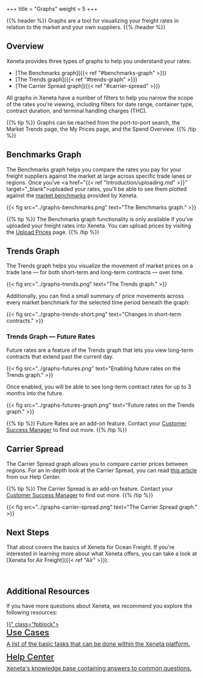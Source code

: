 +++
title = "Graphs"
weight = 5
+++

{{% header %}} Graphs are a tool for visualizing your freight rates in relation to the market and your own suppliers. {{% /header %}}

## Overview

Xeneta provides three types of graphs to help you understand your rates: 

* [The Benchmarks graph]({{< ref "#benchmarks-graph" >}})
* [The Trends graph]({{< ref "#trends-graph" >}})
* [The Carrier Spread graph]({{< ref "#carrier-spread" >}})

All graphs in Xeneta have a number of filters to help you narrow the scope of the rates you're viewing, including filters for date range, container type, contract duration, and terminal handling charges (THC).

{{% tip %}} Graphs can be reached from the port-to-port search, the Market Trends page, the My Prices page, and the Spend Overview. {{% /tip %}}

## Benchmarks Graph

The Benchmarks graph helps you compare the rates you pay for your freight suppliers against the market at large across specific trade lanes or regions. Once you've <a href="{{< ref "Introduction/uploading.md" >}}" target="_blank">uploaded your rates</a>, you'll be able to see them plotted against the <a href="https://support.xeneta.com/hc/en-us/articles/115001532114" target="_blank">market benchmarks</a> provided by Xeneta.

{{< fig src="../graphs-benchmarks.png" text="The Benchmarks graph." >}}

{{% tip %}} The Benchmarks graph functionality is only available if you've uploaded your freight rates into Xeneta. You can upload prices by visiting the [Upload Prices](https://app.xeneta.com/my-company/upload-rates) page. {{% /tip %}}

## Trends Graph

The Trends graph helps you visualize the movement of market prices on a trade lane — for both short-term and long-term contracts — over time.

{{< fig src="../graphs-trends.png" text="The Trends graph." >}}

Additionally, you can find a small summary of price movements across every market benchmark for the selected time period beneath the graph:

{{< fig src="../graphs-trends-short.png" text="Changes in short-term contracts." >}}

### Trends Graph — Future Rates

Future rates are a feature of the Trends graph that lets you view long-term contracts that extend past the current day.

{{< fig src="../graphs-futures.png" text="Enabling future rates on the Trends graph." >}}

Once enabled, you will be able to see long-term contract rates for up to 3 months into the future.

{{< fig src="../graphs-futures-graph.png" text="Future rates on the Trends graph." >}}

{{% tip %}} Future Rates are an add-on feature. Contact your [Customer Success Manager](mailto:customersuccess@xeneta.com) to find out more. {{% /tip %}}

## Carrier Spread

The Carrier Spread graph allows you to compare carrier prices between regions. For an in-depth look at the Carrier Spread, you can read <a href="https://support.xeneta.com/hc/en-us/articles/360006293674-Using-the-Carrier-Spread" target="_blank">this article</a> from our Help Center.

{{% tip %}} The Carrier Spread is an add-on feature. Contact your [Customer Success Manager](mailto:customersuccess@xeneta.com) to find out more. {{% /tip %}}

{{< fig src="../graphs-carrier-spread.png" text="The Carrier Spread graph." >}}

## Next Steps

That about covers the basics of Xeneta for Ocean Freight. If you're interested in learning more about what Xeneta offers, you can take a look at [Xeneta for Air Freight]({{< ref "Air" >}}).

<br>

## Additional Resources

If you have more questions about Xeneta, we recommend you explore the following resources:

<div>
<div style="margin-bottom:10px;">
	<a href="{{< ref "/Introduction/gettingstarted.md" >}}" class="fpblock">
	<div style="font-weight:500;font-size:22px;margin-bottom:3px;padding-bottom:4px;">Use Cases</div>
	<div style="font-size:15px;line-height:1.4;color:#212121;">A list of the basic tasks that can be done within the Xeneta platform.</div>
	</a>
</div>

<div>
	<a href="https://support.xeneta.com/hc/en-us" class="fpblock">
	<div style="font-weight:500;font-size:22px;margin-bottom:3px;padding-bottom:4px;">Help Center</div>
	<div style="font-size:15px;line-height:1.4;color:#212121;">Xeneta's knowledge base containing answers to common questions.</div>
	</a>
</div>
</div>